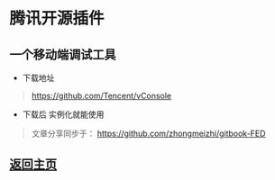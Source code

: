 # 腾讯开源插件

## 一个移动端调试工具

* 下载地址
> https://github.com/Tencent/vConsole
* 下载后 实例化就能使用

> 文章分享同步于： https://github.com/zhongmeizhi/gitbook-FED
## [返回主页](/README.md)